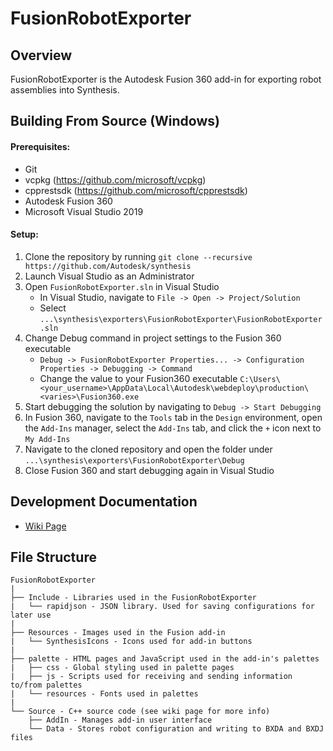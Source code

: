 # FusionRobotExporter

## Overview
FusionRobotExporter is the Autodesk Fusion 360 add-in for exporting robot assemblies into Synthesis.

## Building From Source (Windows)

#### Prerequisites:
* Git
* vcpkg (https://github.com/microsoft/vcpkg)
* cpprestsdk (https://github.com/microsoft/cpprestsdk)
* Autodesk Fusion 360
* Microsoft Visual Studio 2019

#### Setup:
1) Clone the repository by running `git clone --recursive https://github.com/Autodesk/synthesis`
2) Launch Visual Studio as an Administrator
3) Open `FusionRobotExporter.sln` in Visual Studio
   - In Visual Studio, navigate to `File -> Open -> Project/Solution`
   - Select `...\synthesis\exporters\FusionRobotExporter\FusionRobotExporter.sln`
4) Change Debug command in project settings to the Fusion 360 executable
   - `Debug -> FusionRobotExporter Properties... -> Configuration Properties -> Debugging -> Command`
   - Change the value to your Fusion360 executable `C:\Users\<your_username>\AppData\Local\Autodesk\webdeploy\production\<varies>\Fusion360.exe`
5) Start debugging the solution by navigating to `Debug -> Start Debugging`
6) In Fusion 360, navigate to the `Tools` tab in the `Design` environment, open the `Add-Ins` manager, select the `Add-Ins` tab, and click the `+` icon next to `My Add-Ins`
7) Navigate to the cloned repository and open the folder under `...\synthesis\exporters\FusionRobotExporter\Debug`
8) Close Fusion 360 and start debugging again in Visual Studio

## Development Documentation
*  [Wiki Page](https://github.com/Autodesk/synthesis/wiki/Fusion-Robot-Exporter)

## File Structure
```
FusionRobotExporter
|
├── Include - Libraries used in the FusionRobotExporter
|   └── rapidjson - JSON library. Used for saving configurations for later use
|
├── Resources - Images used in the Fusion add-in
|   └── SynthesisIcons - Icons used for add-in buttons
|
├── palette - HTML pages and JavaScript used in the add-in's palettes
|   ├── css - Global styling used in palette pages
|   ├── js - Scripts used for receiving and sending information to/from palettes
|   └── resources - Fonts used in palettes
|
└── Source - C++ source code (see wiki page for more info)
    ├── AddIn - Manages add-in user interface
    └── Data - Stores robot configuration and writing to BXDA and BXDJ files
```
